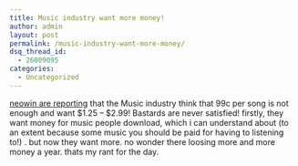 ```yaml
---
title: Music industry want more money!
author: admin
layout: post
permalink: /music-industry-want-more-money/
dsq_thread_id:
  - 26009095
categories:
  - Uncategorized
---
```

[neowin are reporting][1] that the Music industry think that 99c per song is not enough and want $1.25 &#8211; $2.99! Bastards are never satisfied! firstly, they want money for music people download, which i can understand about (to an extent because some music you should be paid for having to listening to!) . but now they want more. no wonder there loosing more and more money a year. thats my rant for the day.

 [1]: http://www.neowin.net/comments.php?id=18936&category=main